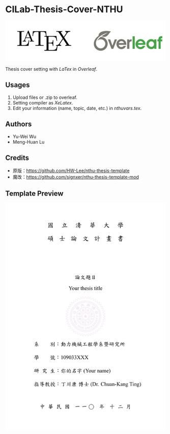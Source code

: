 # CILab-Thesis-Cover-NTHU
<img src="Title_Logo.png" width="600"/>

Thesis cover setting with *LaTex* in *Overleaf*.

## Usages
1. Upload files or .zip to overleaf.
2. Setting compiler as *XeLatex*.
3. Edit your information (name, topic, date, etc.) in *nthuvars.tex*.

## Authors
* Yu-Wei Wu
* Meng-Huan Lu

## Credits
* 原版：https://github.com/HW-Lee/nthu-thesis-template
* 魔改：https://github.com/signxer/nthu-thesis-template-mod

## Template Preview
<img src="NTHU_thesis_cover.png" width="600"/>
